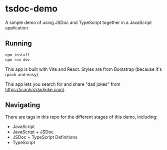 # tsdoc-demo

A simple demo of using JSDoc and TypeScript together in a JavaScript application.

## Running

```sh
npm install
npm run dev
```

This app is built with Vite and React. Styles are from Bootstrap (because it's quick and easy).

This app lets you search for and share "dad jokes" from https://icanhazdadjoke.com/.

## Navigating

There are tags in this repo for the different stages of this demo, including:
- JavaScript
- JavaScript + JSDoc
- JSDoc + TypeScript Definitions
- TypeScript
